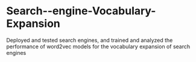 # Search--engine-Vocabulary-Expansion
Deployed and tested search engines, and trained and analyzed the performance of word2vec models for the vocabulary expansion of search engines 
